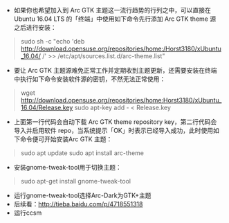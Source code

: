 - 如果你也希望加入到 Arc GTK 主题这一流行趋势的行列之中，可以直接在 Ubuntu 16.04 LTS 的「终端」中使用如下命令先行添加 Arc GTK theme 源之后进行安装：
> sudo sh -c "echo 'deb http://download.opensuse.org/repositories/home:/Horst3180/xUbuntu_16.04/ /' >> /etc/apt/sources.list.d/arc-theme.list"

- 要让 Arc GTK 主题源难免正常工作并定期收到主题更新，还需要安装在终端中执行如下命令安装软件源的密钥，不然无法正常使用：
> wget http://download.opensuse.org/repositories/home:Horst3180/xUbuntu_16.04/Release.key
> sudo apt-key add - < Release.key

- 上面第一行代码会自动下载 Arc GTK theme repository key，第二行代码会导入并启用软件 repo，当系统提示「OK」时表示已经导入成功，此时使用如下命令便可开始安装Arc GTK 主题：
> sudo apt update
> sudo apt install arc-theme

- 安装gnome-tweak-tool用于切换主题：
> sudo apt-get install gnome-tweak-tool

- 运行gnome-tweak-tool选择Arc-Dark为GTK+主题
- 后续看：http://tieba.baidu.com/p/4718551318
- 运行ccsm
